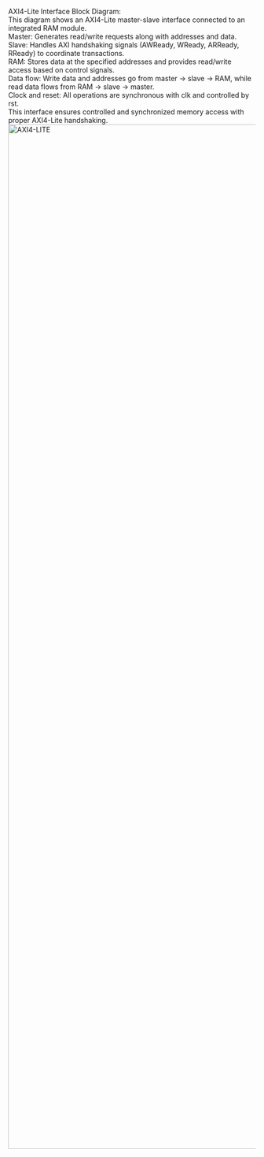 AXI4-Lite Interface Block Diagram:  
This diagram shows an AXI4-Lite master-slave interface connected to an integrated RAM module.  
Master: Generates read/write requests along with addresses and data.  
Slave: Handles AXI handshaking signals (AWReady, WReady, ARReady, RReady) to coordinate transactions.  
RAM: Stores data at the specified addresses and provides read/write access based on control signals.  
Data flow: Write data and addresses go from master → slave → RAM, while read data flows from RAM → slave → master.  
Clock and reset: All operations are synchronous with clk and controlled by rst.  
This interface ensures controlled and synchronized memory access with proper AXI4-Lite handshaking.
<img width="2020" height="2080" alt="AXI4-LITE" src="https://github.com/user-attachments/assets/724dcf7c-c8c5-4442-86d5-ffc6cb0ddc38" />

